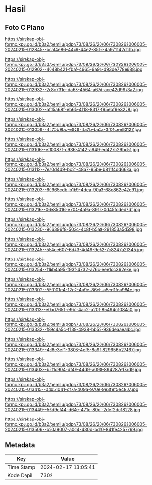 # Hasil

## Foto C Plano

https://sirekap-obj-formc.kpu.go.id/b3a2/pemilu/pdpr/73/08/26/20/06/7308262006005-20240215-012845--bdaf4e86-44c9-44e2-8516-4a971142dc1b.jpg

https://sirekap-obj-formc.kpu.go.id/b3a2/pemilu/pdpr/73/08/26/20/06/7308262006005-20240215-012902--4048b421-fbaf-4965-9a9a-d93de778e688.jpg

https://sirekap-obj-formc.kpu.go.id/b3a2/pemilu/pdpr/73/08/26/20/06/7308262006005-20240215-012932--2c8c731e-da63-4564-a67d-ace42d9973a2.jpg

https://sirekap-obj-formc.kpu.go.id/b3a2/pemilu/pdpr/73/08/26/20/06/7308262006005-20240215-013002--afd5a68f-eb65-4118-8317-f95ebf9e3228.jpg

https://sirekap-obj-formc.kpu.go.id/b3a2/pemilu/pdpr/73/08/26/20/06/7308262006005-20240215-013058--4475b9bc-e929-4a7b-ba5a-3f01cee83127.jpg

https://sirekap-obj-formc.kpu.go.id/b3a2/pemilu/pdpr/73/08/26/20/06/7308262006005-20240215-013106--eff0087f-c936-4142-a949-ed427c29bd51.jpg

https://sirekap-obj-formc.kpu.go.id/b3a2/pemilu/pdpr/73/08/26/20/06/7308262006005-20240215-013112--7ea0d4d9-bc21-48a7-95be-b811f4dd668a.jpg

https://sirekap-obj-formc.kpu.go.id/b3a2/pemilu/pdpr/73/08/26/20/06/7308262006005-20240215-013203--60965cdb-b1b9-4dea-90a3-68c862e42e91.jpg

https://sirekap-obj-formc.kpu.go.id/b3a2/pemilu/pdpr/73/08/26/20/06/7308262006005-20240215-013216--06e85016-e704-4a9a-8913-0d45fcded2df.jpg

https://sirekap-obj-formc.kpu.go.id/b3a2/pemilu/pdpr/73/08/26/20/06/7308262006005-20240215-013230--966396f8-503c-4c8f-b5a9-291853a5d598.jpg

https://sirekap-obj-formc.kpu.go.id/b3a2/pemilu/pdpr/73/08/26/20/06/7308262006005-20240215-013245--554ce607-6d43-4d49-9e52-7c8247a21345.jpg

https://sirekap-obj-formc.kpu.go.id/b3a2/pemilu/pdpr/73/08/26/20/06/7308262006005-20240215-013254--f1bb4a95-f93f-4732-a76c-eee1cc362e8e.jpg

https://sirekap-obj-formc.kpu.go.id/b3a2/pemilu/pdpr/73/08/26/20/06/7308262006005-20240215-013302--55f001e4-12e2-4a9e-86cb-a5cd1fca984c.jpg

https://sirekap-obj-formc.kpu.go.id/b3a2/pemilu/pdpr/73/08/26/20/06/7308262006005-20240215-013313--e0bd7651-e9bf-4ac2-a20f-85494c1084a0.jpg

https://sirekap-obj-formc.kpu.go.id/b3a2/pemilu/pdpr/73/08/26/20/06/7308262006005-20240215-013332--f89c4a5c-f139-4938-bb52-936deaaea1bc.jpg

https://sirekap-obj-formc.kpu.go.id/b3a2/pemilu/pdpr/73/08/26/20/06/7308262006005-20240215-013349--4d6e3ef1-3808-4ef5-8a9f-829656b27467.jpg

https://sirekap-obj-formc.kpu.go.id/b3a2/pemilu/pdpr/73/08/26/20/06/7308262006005-20240215-013403--b5f1c904-df49-44d9-a090-894287e17ad9.jpg

https://sirekap-obj-formc.kpu.go.id/b3a2/pemilu/pdpr/73/08/26/20/06/7308262006005-20240215-013415--04b51041-cf7a-409a-970e-9e3f9f5e4807.jpg

https://sirekap-obj-formc.kpu.go.id/b3a2/pemilu/pdpr/73/08/26/20/06/7308262006005-20240215-013449--56d9cf44-d64e-471c-80df-2def2dc18228.jpg

https://sirekap-obj-formc.kpu.go.id/b3a2/pemilu/pdpr/73/08/26/20/06/7308262006005-20240215-013506--b20a9007-a0d4-430d-bd10-841fe4257769.jpg


## Metadata

| Key        | Value               |
| ---------- | ------------------- |
| Time Stamp | 2024-02-17 13:05:41 |
| Kode Dapil | 7302                |



